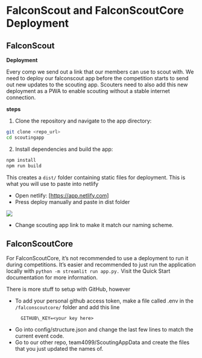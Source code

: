 # FalconScout and FalconScoutCore Deployment


## FalconScout


**Deployment**


Every comp we send out a link that our members can use to scout with. We need to deploy our falconscout app before the competition starts to send out new updates to the scouting app. Scouters need to also add this new deployment as a PWA to enable scouting without a stable internet connection.


**steps**
1. Clone the repository and navigate to the app directory:
  ```bash
  git clone <repo_url>
  cd scoutingapp
  ```


2. Install dependencies and build the app:
  ```bash
  npm install
  npm run build
  ```
  This creates a `dist/` folder containing static files for deployment.  This is what you will use to paste into netlify   
- Open netlify: [https://app.netlify.com]
- Press deploy manually and paste in dist folder


![](https://lh7-rt.googleusercontent.com/docsz/AD_4nXdgPi5lVeUqFj4PASBbE2F4lotlNc4HL93lzrn2twJLXGXo5MZrNyRI0bojiEmn8HJ1xtVfnaw5vhAZqxO8YqWHcI-lCMVBkze-55Decl1tuz3FyJRWCJAUo8-BYOWuC4cmJLc?key=J0V1m3z5KovbrEM4V1CYsA)


- Change scouting app link to make it match our naming scheme. 




## FalconScoutCore




For FalconScoutCore, it’s not recommended to use a deployment to run it during competitions. It’s easier and recommended to just run the application locally with `python -m streamlit run app.py.` Visit the Quick Start documentation for more information.




There is more stuff to setup with GitHub, however


-  To add your personal github access token, make a file called .env in the `/falconscoutcore/` folder and add this line
   ```
     GITHUB\_KEY=<your key here>
   ```
-  Go into config/structure.json and change the last few lines to match the current event code.
-  Go to our other repo, team4099/ScoutingAppData and create the files that you just updated the names of.



